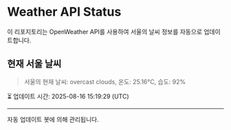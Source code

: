 
# Weather API Status

이 리포지토리는 OpenWeather API를 사용하여 서울의 날씨 정보를 자동으로 업데이트합니다.

## 현재 서울 날씨
> 서울의 현재 날씨: overcast clouds, 온도: 25.16°C, 습도: 92%

⏳ 업데이트 시간: 2025-08-16 15:19:29 (UTC)

---
자동 업데이트 봇에 의해 관리됩니다.
